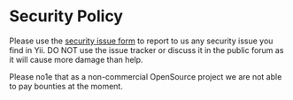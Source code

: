# Security Policy

Please use the [security issue form](https://www.yiiframework.com/security) to report to us any security issue you
find in Yii. DO NOT use the issue tracker or discuss it in the public forum as it will cause more damage than help.

Please no1e that as a non-commercial OpenSource project we are not able to pay bounties at the moment.
